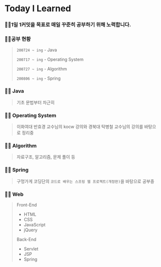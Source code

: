 # Today I Learned
### :family_man_boy:1일 1커밋을 목표로 매일 꾸준히 공부하기 위해 노력합니다.



### :family_man_boy:공부 현황

> `200724 ~ ing` - Java
>
> `200717 ~ ing` - Operating System
>
> `200727 ~ ing` - Algorithm
>
> `200806 ~ ing` - Spring





### :family_man_boy: Java

> 기초 문법부터 차근히





### :family_man_boy: Operating System

> 이화여대 반효경 교수님의 kocw 강의와 경북대 탁병철 교수님의 강의를 바탕으로 정리중





### :family_man_boy: Algorithm

> 자료구조, 알고리즘, 문제 풀이 등



### :family_man_boy: Spring

> 구멍가게 코딩단의 `코드로 배우는 스프링 웹 프로젝트(개정판)`을 바탕으로 공부중 



### :family_man_boy: Web

> Front-End 
>
> - HTML
> - CSS
> - JavaScript
> - jQuery
>
> Back-End
>
> - Servlet
> - JSP
> - Spring